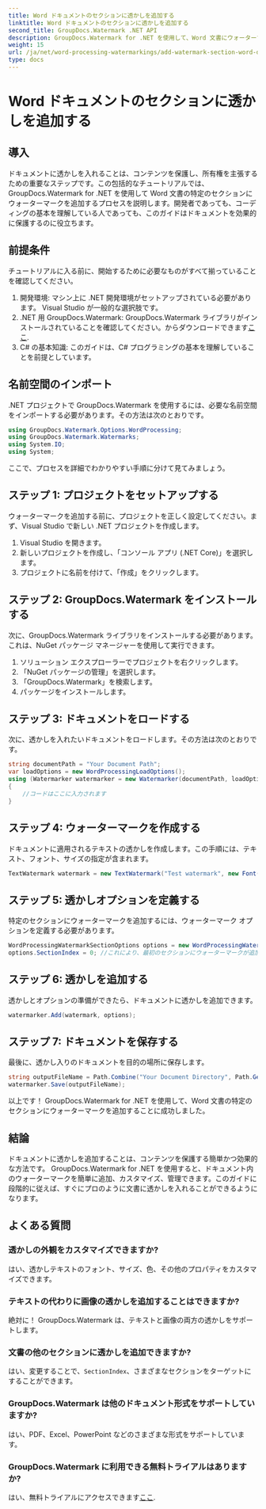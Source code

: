 ```yaml
---
title: Word ドキュメントのセクションに透かしを追加する
linktitle: Word ドキュメントのセクションに透かしを追加する
second_title: GroupDocs.Watermark .NET API
description: GroupDocs.Watermark for .NET を使用して、Word 文書にウォーターマークを簡単に追加します。この簡単なガイドを使用してコンテンツを保護してください。
weight: 15
url: /ja/net/word-processing-watermarkings/add-watermark-section-word-docs/
type: docs
---
```

# Word ドキュメントのセクションに透かしを追加する

## 導入
ドキュメントに透かしを入れることは、コンテンツを保護し、所有権を主張するための重要なステップです。この包括的なチュートリアルでは、GroupDocs.Watermark for .NET を使用して Word 文書の特定のセクションにウォーターマークを追加するプロセスを説明します。開発者であっても、コーディングの基本を理解している人であっても、このガイドはドキュメントを効果的に保護するのに役立ちます。
## 前提条件
チュートリアルに入る前に、開始するために必要なものがすべて揃っていることを確認してください。
1. 開発環境: マシン上に .NET 開発環境がセットアップされている必要があります。 Visual Studio が一般的な選択肢です。
2.  .NET 用 GroupDocs.Watermark: GroupDocs.Watermark ライブラリがインストールされていることを確認してください。からダウンロードできます[ここ](https://releases.groupdocs.com/Watermark/net/).
3. C# の基本知識: このガイドは、C# プログラミングの基本を理解していることを前提としています。
## 名前空間のインポート
.NET プロジェクトで GroupDocs.Watermark を使用するには、必要な名前空間をインポートする必要があります。その方法は次のとおりです。
```csharp
using GroupDocs.Watermark.Options.WordProcessing;
using GroupDocs.Watermark.Watermarks;
using System.IO;
using System;
```
ここで、プロセスを詳細でわかりやすい手順に分けて見てみましょう。
## ステップ 1: プロジェクトをセットアップする
ウォーターマークを追加する前に、プロジェクトを正しく設定してください。まず、Visual Studio で新しい .NET プロジェクトを作成します。
1. Visual Studio を開きます。
2. 新しいプロジェクトを作成し、「コンソール アプリ (.NET Core)」を選択します。
3. プロジェクトに名前を付けて、「作成」をクリックします。
## ステップ 2: GroupDocs.Watermark をインストールする
次に、GroupDocs.Watermark ライブラリをインストールする必要があります。これは、NuGet パッケージ マネージャーを使用して実行できます。
1. ソリューション エクスプローラーでプロジェクトを右クリックします。
2. 「NuGet パッケージの管理」を選択します。
3. 「GroupDocs.Watermark」を検索します。
4. パッケージをインストールします。
## ステップ 3: ドキュメントをロードする
次に、透かしを入れたいドキュメントをロードします。その方法は次のとおりです。
```csharp
string documentPath = "Your Document Path";
var loadOptions = new WordProcessingLoadOptions();
using (Watermarker watermarker = new Watermarker(documentPath, loadOptions))
{
    //コードはここに入力されます
}
```
## ステップ 4: ウォーターマークを作成する
ドキュメントに適用されるテキストの透かしを作成します。この手順には、テキスト、フォント、サイズの指定が含まれます。
```csharp
TextWatermark watermark = new TextWatermark("Test watermark", new Font("Arial", 19));
```
## ステップ 5: 透かしオプションを定義する
特定のセクションにウォーターマークを追加するには、ウォーターマーク オプションを定義する必要があります。
```csharp
WordProcessingWatermarkSectionOptions options = new WordProcessingWatermarkSectionOptions();
options.SectionIndex = 0; //これにより、最初のセクションにウォーターマークが追加されます
```
## ステップ 6: 透かしを追加する
透かしとオプションの準備ができたら、ドキュメントに透かしを追加できます。
```csharp
watermarker.Add(watermark, options);
```
## ステップ 7: ドキュメントを保存する
最後に、透かし入りのドキュメントを目的の場所に保存します。
```csharp
string outputFileName = Path.Combine("Your Document Directory", Path.GetFileName(documentPath));
watermarker.Save(outputFileName);
```
以上です！ GroupDocs.Watermark for .NET を使用して、Word 文書の特定のセクションにウォーターマークを追加することに成功しました。
## 結論
ドキュメントに透かしを追加することは、コンテンツを保護する簡単かつ効果的な方法です。 GroupDocs.Watermark for .NET を使用すると、ドキュメント内のウォーターマークを簡単に追加、カスタマイズ、管理できます。このガイドに段階的に従えば、すぐにプロのように文書に透かしを入れることができるようになります。
## よくある質問
### 透かしの外観をカスタマイズできますか?
はい、透かしテキストのフォント、サイズ、色、その他のプロパティをカスタマイズできます。
### テキストの代わりに画像の透かしを追加することはできますか?
絶対に！ GroupDocs.Watermark は、テキストと画像の両方の透かしをサポートします。
### 文書の他のセクションに透かしを追加できますか?
はい、変更することで、`SectionIndex`、さまざまなセクションをターゲットにすることができます。
### GroupDocs.Watermark は他のドキュメント形式をサポートしていますか?
はい、PDF、Excel、PowerPoint などのさまざまな形式をサポートしています。
### GroupDocs.Watermark に利用できる無料トライアルはありますか?
はい、無料トライアルにアクセスできます[ここ](https://releases.groupdocs.com/).